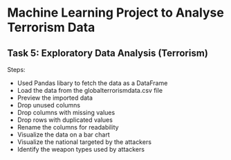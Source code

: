 # Machine Learning Project to Analyse Terrorism Data
## Task 5: Exploratory Data Analysis (Terrorism)
Steps:

* Used Pandas libary to fetch the data as a DataFrame
* Load the data from the globalterrorismdata.csv file
* Preview the imported data
* Drop unused columns
* Drop columns with missing values
* Drop rows with duplicated values
* Rename the columns for readability
* Visualize the data on a bar chart
* Visualize the national targeted by the attackers
* Identify the weapon types used by attackers